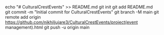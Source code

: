 echo "# CulturalCrestEvents" >> README.md
git init
git add README.md
git commit -m "Initial commit for CulturalCrestEvents"
git branch -M main
git remote add origin https://github.com/nikhiljujare3/CulturalCrestEvents/project(event management).html
git push -u origin main
